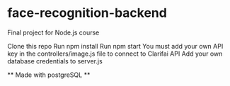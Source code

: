 # face-recognition-backend

Final project for Node.js course

Clone this repo
Run npm install
Run npm start
You must add your own API key in the controllers/image.js file to connect to Clarifai API
Add your own database credentials to server.js

** Made with postgreSQL **
